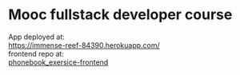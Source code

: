 # Mooc fullstack developer course

App deployed at:\
<https://immense-reef-84390.herokuapp.com/>
\
frontend repo at:\
[phonebook_exersice-frontend](https://github.com/codenoobnoob/phonebook_exersice-frontend)
